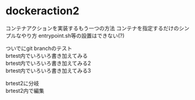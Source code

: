 # dockeraction2
コンテナアクションを実装するもう一つの方法
コンテナを指定するだけのシンプルなやり方
entrypoint.sh等の設置はできない(?)

ついでにgit branchのテスト  
brtest内でいろいろ書き加えてみる  
brtest内でいろいろ書き加えてみる2  
brtest内でいろいろ書き加えてみる3  

brtest2に分岐  
brtest2内で編集  
